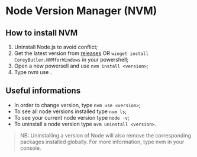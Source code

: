# Node Version Manager (NVM)

## How to install NVM

1. Uninstall Node.js to avoid conflict;
2. Get the latest version from [releases](https://github.com/coreybutler/nvm-windows/releases) OR `winget install CoreyButler.NVMforWindows` in your powershell;
3. Open a new powersell and use `nvm install <version>`;
4. Type nvm use <version>.

## Useful informations

- In order to change version, type `nvm use <version>`;
- To see all node versions installed type `nvm ls`;
- To see your current node version type `node -v`;
- To uninstall a node version type `nvm uninstall <version>`.

> NB: Uninstalling a version of Node will also remove the corresponding packages installed globally.
For more information, type nvm in your console.